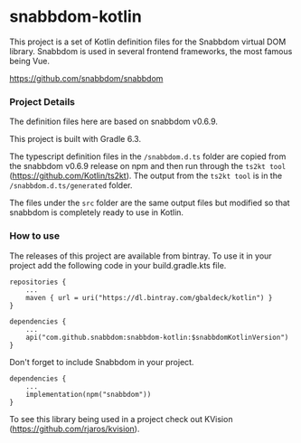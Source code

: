 # snabbdom-kotlin

This project is a set of Kotlin definition files for the Snabbdom virtual DOM library. Snabbdom is used in several frontend frameworks, the most famous being Vue.

https://github.com/snabbdom/snabbdom

### Project Details

The definition files here are based on snabbdom v0.6.9.

This project is built with Gradle 6.3.

The typescript definition files in the `/snabbdom.d.ts` folder are copied from the snabbdom v0.6.9 release on npm and then run through the `ts2kt tool` (https://github.com/Kotlin/ts2kt).
The output from the `ts2kt tool` is in the `/snabbdom.d.ts/generated` folder.

The files under the `src` folder are the same output files but modified so that snabbdom is completely ready to use in Kotlin.

### How to use

The releases of this project are available from bintray.
To use it in your project add the following code in your build.gradle.kts file.

    repositories {
        ...
        maven { url = uri("https://dl.bintray.com/gbaldeck/kotlin") }
    }

    dependencies {
        ...
        api("com.github.snabbdom:snabbdom-kotlin:$snabbdomKotlinVersion")
    }
    
Don't forget to include Snabbdom in your project.

    dependencies {
        ...
        implementation(npm("snabbdom"))
    }

To see this library being used in a project check out KVision (https://github.com/rjaros/kvision).
